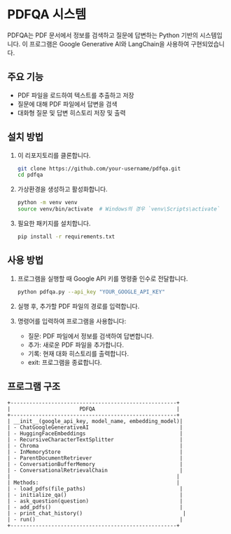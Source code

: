 # PDFQA 시스템

PDFQA는 PDF 문서에서 정보를 검색하고 질문에 답변하는 Python 기반의 시스템입니다. 이 프로그램은 Google Generative AI와 LangChain을 사용하여 구현되었습니다.

## 주요 기능

- PDF 파일을 로드하여 텍스트를 추출하고 저장
- 질문에 대해 PDF 파일에서 답변을 검색
- 대화형 질문 및 답변 히스토리 저장 및 출력

## 설치 방법

1. 이 리포지토리를 클론합니다.

    ```bash
    git clone https://github.com/your-username/pdfqa.git
    cd pdfqa
    ```

2. 가상환경을 생성하고 활성화합니다.

    ```bash
    python -m venv venv
    source venv/bin/activate  # Windows의 경우 `venv\Scripts\activate`
    ```

3. 필요한 패키지를 설치합니다.

    ```bash
    pip install -r requirements.txt
    ```

## 사용 방법

1. 프로그램을 실행할 때 Google API 키를 명령줄 인수로 전달합니다.

    ```bash
    python pdfqa.py --api_key "YOUR_GOOGLE_API_KEY"
    ```

2. 실행 후, 추가할 PDF 파일의 경로를 입력합니다.

3. 명령어를 입력하여 프로그램을 사용합니다:
    - 질문: PDF 파일에서 정보를 검색하여 답변합니다.
    - 추가: 새로운 PDF 파일을 추가합니다.
    - 기록: 현재 대화 히스토리를 출력합니다.
    - exit: 프로그램을 종료합니다.

## 프로그램 구조

```plaintext
+-----------------------------------------------------+
|                      PDFQA                          |
+-----------------------------------------------------+
| __init__(google_api_key, model_name, embedding_model)|
| - ChatGoogleGenerativeAI                             |
| - HuggingFaceEmbeddings                              |
| - RecursiveCharacterTextSplitter                     |
| - Chroma                                             |
| - InMemoryStore                                      |
| - ParentDocumentRetriever                            |
| - ConversationBufferMemory                           |
| - ConversationalRetrievalChain                       |
|                                                     |
| Methods:                                            |
| - load_pdfs(file_paths)                              |
| - initialize_qa()                                    |
| - ask_question(question)                             |
| - add_pdfs()                                         |
| - print_chat_history()                                |
| - run()                                              |
+-----------------------------------------------------+

